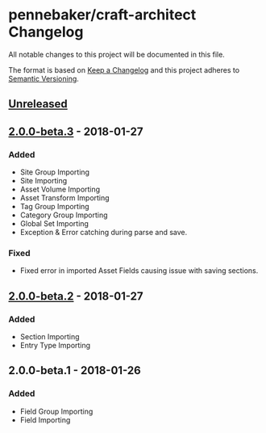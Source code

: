 # pennebaker/craft-architect Changelog
All notable changes to this project will be documented in this file.

The format is based on [Keep a Changelog](http://keepachangelog.com/en/1.0.0/)
and this project adheres to [Semantic Versioning](http://semver.org/spec/v2.0.0.html).

## [Unreleased]

## [2.0.0-beta.3] - 2018-01-27
### Added
- Site Group Importing
- Site Importing
- Asset Volume Importing
- Asset Transform Importing
- Tag Group Importing
- Category Group Importing
- Global Set Importing
- Exception & Error catching during parse and save.

### Fixed
- Fixed error in imported Asset Fields causing issue with saving sections.

## [2.0.0-beta.2] - 2018-01-27
### Added
- Section Importing
- Entry Type Importing

## 2.0.0-beta.1 - 2018-01-26
### Added
- Field Group Importing
- Field Importing

[Unreleased]: https://github.com/pennebaker/craft-architect/compare/2.0.0-beta.3...develop
[2.0.0-beta.3]: https://github.com/pennebaker/craft-architect/compare/2.0.0-beta.2...2.0.0-beta.3
[2.0.0-beta.2]: https://github.com/pennebaker/craft-architect/compare/2.0.0-beta.1...2.0.0-beta.2
